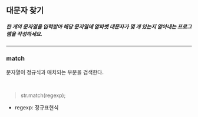 ## 대문자 찾기

##### 한 개의 문자열을 입력받아 해당 문자열에 알파벳 대문자가 몇 개 있는지 알아내는 프로그램을 작성하세요.

---

### match

문자열이 정규식과 매치되는 부분을 검색한다.

</br>

> str.match(regexp);

- regexp: 정규표현식
